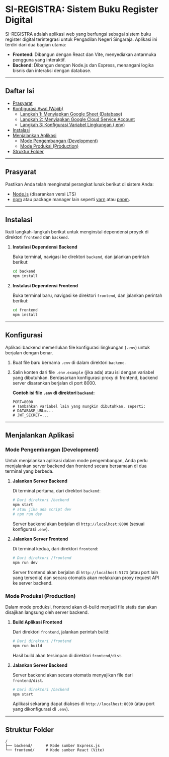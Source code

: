# SI-REGISTRA: Sistem Buku Register Digital

SI-REGISTRA adalah aplikasi web yang berfungsi sebagai sistem buku register digital terintegrasi untuk Pengadilan Negeri Singaraja. Aplikasi ini terdiri dari dua bagian utama:

- **Frontend**: Dibangun dengan React dan Vite, menyediakan antarmuka pengguna yang interaktif.
- **Backend**: Dibangun dengan Node.js dan Express, menangani logika bisnis dan interaksi dengan database.

---

## Daftar Isi

- [Prasyarat](#prasyarat)
- [Konfigurasi Awal (Wajib)](#konfigurasi-awal-wajib)
  - [Langkah 1: Menyiapkan Google Sheet (Database)](#langkah-1-menyiapkan-google-sheet-database)
  - [Langkah 2: Menyiapkan Google Cloud Service Account](#langkah-2-menyiapkan-google-cloud-service-account)
  - [Langkah 3: Konfigurasi Variabel Lingkungan (.env)](#langkah-3-konfigurasi-variabel-lingkungan-env)
- [Instalasi](#instalasi)
- [Menjalankan Aplikasi](#menjalankan-aplikasi)
  - [Mode Pengembangan (Development)](#mode-pengembangan-development)
  - [Mode Produksi (Production)](#mode-produksi-production)
- [Struktur Folder](#struktur-folder)

---

## Prasyarat

Pastikan Anda telah menginstal perangkat lunak berikut di sistem Anda:

- [Node.js](https://nodejs.org/) (disarankan versi LTS)
- [npm](https://www.npmjs.com/) atau package manager lain seperti [yarn](https://yarnpkg.com/) atau [pnpm](https://pnpm.io/).

---

## Instalasi

Ikuti langkah-langkah berikut untuk menginstal dependensi proyek di direktori `frontend` dan `backend`.

1.  **Instalasi Dependensi Backend**

    Buka terminal, navigasi ke direktori `backend`, dan jalankan perintah berikut:

    ```bash
    cd backend
    npm install
    ```

2.  **Instalasi Dependensi Frontend**

    Buka terminal baru, navigasi ke direktori `frontend`, dan jalankan perintah berikut:

    ```bash
    cd frontend
    npm install
    ```

---

## Konfigurasi

Aplikasi backend memerlukan file konfigurasi lingkungan (`.env`) untuk berjalan dengan benar.

1.  Buat file baru bernama `.env` di dalam direktori `backend`.
2.  Salin konten dari file `.env.example` (jika ada) atau isi dengan variabel yang dibutuhkan. Berdasarkan konfigurasi proxy di frontend, backend server disarankan berjalan di port 8000.

    **Contoh isi file `.env` di direktori `backend`:**

    ```env
    PORT=8000
    # Tambahkan variabel lain yang mungkin dibutuhkan, seperti:
    # DATABASE_URL=...
    # JWT_SECRET=...
    ```

---

## Menjalankan Aplikasi

### Mode Pengembangan (Development)

Untuk menjalankan aplikasi dalam mode pengembangan, Anda perlu menjalankan server backend dan frontend secara bersamaan di dua terminal yang berbeda.

1.  **Jalankan Server Backend**

    Di terminal pertama, dari direktori `backend`:

    ```bash
    # Dari direktori /backend
    npm start
    # atau jika ada script dev
    # npm run dev
    ```

    Server backend akan berjalan di `http://localhost:8000` (sesuai konfigurasi `.env`).

2.  **Jalankan Server Frontend**

    Di terminal kedua, dari direktori `frontend`:

    ```bash
    # Dari direktori /frontend
    npm run dev
    ```

    Server frontend akan berjalan di `http://localhost:5173` (atau port lain yang tersedia) dan secara otomatis akan melakukan proxy request API ke server backend.

### Mode Produksi (Production)

Dalam mode produksi, frontend akan di-build menjadi file statis dan akan disajikan langsung oleh server backend.

1.  **Build Aplikasi Frontend**

    Dari direktori `frontend`, jalankan perintah build:

    ```bash
    # Dari direktori /frontend
    npm run build
    ```

    Hasil build akan tersimpan di direktori `frontend/dist`.

2.  **Jalankan Server Backend**

    Server backend akan secara otomatis menyajikan file dari `frontend/dist`.

    ```bash
    # Dari direktori /backend
    npm start
    ```

    Aplikasi sekarang dapat diakses di `http://localhost:8000` (atau port yang dikonfigurasi di `.env`).

---

## Struktur Folder

```
/
├── backend/      # Kode sumber Express.js
└── frontend/     # Kode sumber React (Vite)
```
